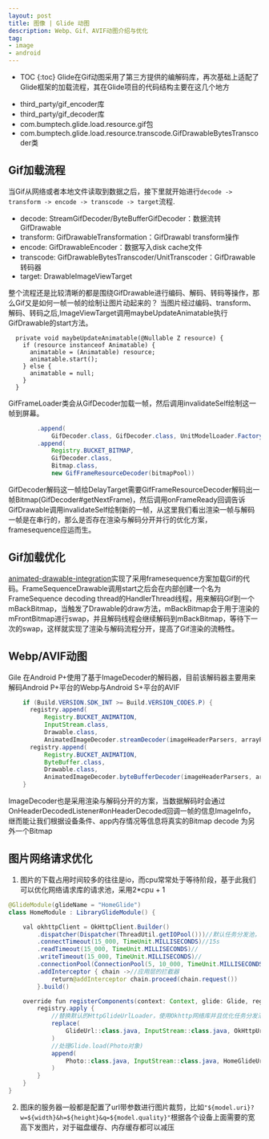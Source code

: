 ```yaml
---
layout: post
title: 图像 | Glide 动图
description: Webp、Gif、AVIF动图介绍与优化
tag: 
- image
- android
---
```

* TOC
{:toc}
Glide在Gif动图采用了第三方提供的编解码库，再次基础上适配了Glide框架的加载流程，其在Glide项目的代码结构主要在这几个地方

- third_party/gif_encoder库
- third_party/gif_decoder库
- com.bumptech.glide.load.resource.gif包
- com.bumptech.glide.load.resource.transcode.GifDrawableBytesTranscoder类

## Gif加载流程
当Gif从网络或者本地文件读取到数据之后，接下里就开始进行`decode -> transform -> encode -> transcode -> target`流程.

- decode: StreamGifDecoder/ByteBufferGifDecoder：数据流转GifDrawable
- transform: GifDrawableTransformation：GifDrawabl transform操作
- encode: GifDrawableEncoder：数据写入disk cache文件
- transcode: GifDrawableBytesTranscoder/UnitTranscoder：GifDrawable转码器
- target: DrawableImageViewTarget

整个流程还是比较清晰的都是围绕GifDrawable进行编码、解码、转码等操作，那么Gif又是如何一帧一帧的绘制让图片动起来的？ 当图片经过编码、transform、解码、转码之后,ImageViewTarget调用maybeUpdateAnimatable执行GifDrawable的start方法。
```
  private void maybeUpdateAnimatable(@Nullable Z resource) {
    if (resource instanceof Animatable) {
      animatable = (Animatable) resource;
      animatable.start();
    } else {
      animatable = null;
    }
  }
```
GifFrameLoader类会从GifDecoder加载一帧，然后调用invalidateSelf绘制这一帧到屏幕。

```java
        .append(
            GifDecoder.class, GifDecoder.class, UnitModelLoader.Factory.<GifDecoder>getInstance())
        .append(
            Registry.BUCKET_BITMAP,
            GifDecoder.class,
            Bitmap.class,
            new GifFrameResourceDecoder(bitmapPool))
```
GifDecoder解码这一帧给DelayTarget需要GifFrameResourceDecoder解码出一帧Bitmap(GifDecoder#getNextFrame)，然后调用onFrameReady回调告诉GifDrawable调用invalidateSelf绘制新的一帧，从这里我们看出渲染一帧与解码一帧是在串行的，那么是否存在渲染与解码分开并行的优化方案，framesequence应运而生。

## Gif加载优化
[animated-drawable-integration](https://github.com/electrolyteJ/animated-drawable-integration)实现了采用framesequence方案加载Gif的代码。FrameSequenceDrawable调用start之后会在内部创建一个名为FrameSequence decoding thread的HandlerThread线程，用来解码Gif到一个mBackBitmap，当触发了Drawable的draw方法，mBackBitmap会于用于渲染的mFrontBitmap进行swap，并且解码线程会继续解码到mBackBitmap，等待下一次的swap，这样就实现了渲染与解码流程分开，提高了Gif渲染的流畅性。

## Webp/AVIF动图
Gile 在Android P+使用了基于ImageDecoder的解码器，目前该解码器主要用来解码Android P+平台的Webp与Android S+平台的AVIF
```java
    if (Build.VERSION.SDK_INT >= Build.VERSION_CODES.P) {
      registry.append(
          Registry.BUCKET_ANIMATION,
          InputStream.class,
          Drawable.class,
          AnimatedImageDecoder.streamDecoder(imageHeaderParsers, arrayPool));
      registry.append(
          Registry.BUCKET_ANIMATION,
          ByteBuffer.class,
          Drawable.class,
          AnimatedImageDecoder.byteBufferDecoder(imageHeaderParsers, arrayPool));
    }
```
ImageDecoder也是采用渲染与解码分开的方案，当数据解码时会通过OnHeaderDecodedListener#onHeaderDecoded回调一帧的信息ImageInfo，继而能让我们根据设备条件、app内存情况等信息将真实的Bitmap decode 为另外一个Bitmap

## 图片网络请求优化

1. 图片的下载占用时间较多的往往是io，而cpu常常处于等待阶段，基于此我们可以优化网络请求库的请求池，采用2*cpu + 1
```java
@GlideModule(glideName = "HomeGlide")
class HomeModule : LibraryGlideModule() {

    val okhttpClient = OkHttpClient.Builder()
        .dispatcher(Dispatcher(ThreadUtil.getIOPool()))//默认任务分发池，最多并发请求为64个，每个host最多5个，线程池最大为无线个，对于低端手机能不能根据cpu来控制线程核心数，优化图片加载任务分发池最大线程数为2*cpu+1
        .connectTimeout(15_000, TimeUnit.MILLISECONDS)//15s
        .readTimeout(15_000, TimeUnit.MILLISECONDS)//
        .writeTimeout(15_000, TimeUnit.MILLISECONDS)//
        .connectionPool(ConnectionPool(5, 10_000, TimeUnit.MILLISECONDS))//空闲5个，保活10s
        .addInterceptor { chain ->//应用层的拦截器
            return@addInterceptor chain.proceed(chain.request())
        }.build()

    override fun registerComponents(context: Context, glide: Glide, registry: Registry) {
        registry.apply {
            //替换默认的HttpGlideUrlLoader，使用Okhttp网络库并且优化任务分发池与连接池
            replace(
                GlideUrl::class.java, InputStream::class.java, OkHttpUrlLoader.Factory(okhttpClient)
            )
            //处理Glide.load(Photo对象)
            append(
                Photo::class.java, InputStream::class.java, HomeGlideUrlModuleLoader.Factory()
            )
        }
    }
}
```
2. 图床的服务器一般都是配置了url带参数进行图片裁剪，比如`"${model.uri}?w=${width}&h=${height}&q=${model.quality}"`根据各个设备上面需要的宽高下发图片，对于磁盘缓存、内存缓存都可以减压